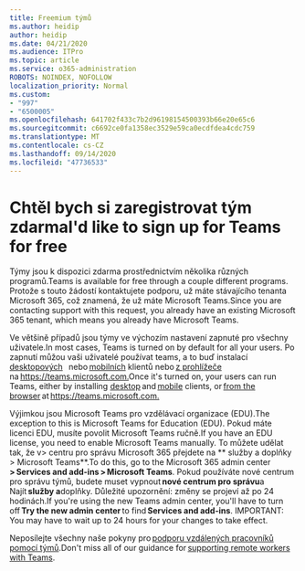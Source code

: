 ```yaml
---
title: Freemium týmů
ms.author: heidip
author: heidip
ms.date: 04/21/2020
ms.audience: ITPro
ms.topic: article
ms.service: o365-administration
ROBOTS: NOINDEX, NOFOLLOW
localization_priority: Normal
ms.custom:
- "997"
- "6500005"
ms.openlocfilehash: 641702f433c7b2d96198154500393b66e20e65c6
ms.sourcegitcommit: c6692ce0fa1358ec3529e59ca0ecdfdea4cdc759
ms.translationtype: MT
ms.contentlocale: cs-CZ
ms.lasthandoff: 09/14/2020
ms.locfileid: "47736533"
---
```

# <a name="id-like-to-sign-up-for-teams-for-free"></a><span data-ttu-id="7e6ed-102">Chtěl bych si zaregistrovat tým zdarma</span><span class="sxs-lookup"><span data-stu-id="7e6ed-102">I'd like to sign up for Teams for free</span></span>

<span data-ttu-id="7e6ed-103">Týmy jsou k dispozici zdarma prostřednictvím několika různých programů.</span><span class="sxs-lookup"><span data-stu-id="7e6ed-103">Teams is available for free through a couple different programs.</span></span> <span data-ttu-id="7e6ed-104">Protože s touto žádostí kontaktujete podporu, už máte stávajícího tenanta Microsoft 365, což znamená, že už máte Microsoft Teams.</span><span class="sxs-lookup"><span data-stu-id="7e6ed-104">Since you are contacting support with this request, you already have an existing Microsoft 365 tenant, which means you already have Microsoft Teams.</span></span>

<span data-ttu-id="7e6ed-105">Ve většině případů jsou týmy ve výchozím nastavení zapnuté pro všechny uživatele.</span><span class="sxs-lookup"><span data-stu-id="7e6ed-105">In most cases, Teams is turned on by default for all your users.</span></span> <span data-ttu-id="7e6ed-106">Po zapnutí můžou vaši uživatelé používat teams, a to buď instalací [desktopových](https://docs.microsoft.com/MicrosoftTeams/get-clients#desktop-client)   nebo [mobilních](https://docs.microsoft.com/MicrosoftTeams/get-clients#mobile-clients) klientů nebo [z prohlížeče](https://docs.microsoft.com/MicrosoftTeams/get-clients#web-client)   na <https://teams.microsoft.com.></span><span class="sxs-lookup"><span data-stu-id="7e6ed-106">Once it's turned on, your users can run Teams, either by installing [desktop](https://docs.microsoft.com/MicrosoftTeams/get-clients#desktop-client) and [mobile](https://docs.microsoft.com/MicrosoftTeams/get-clients#mobile-clients) clients, or [from the browser](https://docs.microsoft.com/MicrosoftTeams/get-clients#web-client) at <https://teams.microsoft.com.></span></span>

<span data-ttu-id="7e6ed-107">Výjimkou jsou Microsoft Teams pro vzdělávací organizace (EDU).</span><span class="sxs-lookup"><span data-stu-id="7e6ed-107">The exception to this is Microsoft Teams for Education (EDU).</span></span> <span data-ttu-id="7e6ed-108">Pokud máte licenci EDU, musíte povolit Microsoft Teams ručně.</span><span class="sxs-lookup"><span data-stu-id="7e6ed-108">If you have an EDU license, you need to enable Microsoft Teams manually.</span></span> <span data-ttu-id="7e6ed-109">To můžete udělat tak, že v> centru pro správu Microsoft 365 přejdete na \*\* služby a doplňky > Microsoft Teams\*\*.</span><span class="sxs-lookup"><span data-stu-id="7e6ed-109">To do this, go to the Microsoft 365 admin center **> Services and add-ins > Microsoft Teams**.</span></span> <span data-ttu-id="7e6ed-110">Pokud používáte nové centrum pro správu týmů, budete muset vypnout **nové centrum pro správu**a   Najít **služby a**doplňky. Důležité upozornění: změny se projeví až po 24 hodinách.</span><span class="sxs-lookup"><span data-stu-id="7e6ed-110">If you're using the new Teams admin center, you'll have to turn off **Try the new admin center** to find **Services and add-ins**. IMPORTANT: You may have to wait up to 24 hours for your changes to take effect.</span></span>

<span data-ttu-id="7e6ed-111">Neposílejte všechny naše pokyny pro [podporu vzdálených pracovníků pomocí týmů](https://docs.microsoft.com/MicrosoftTeams/support-remote-work-with-teams).</span><span class="sxs-lookup"><span data-stu-id="7e6ed-111">Don't miss all of our guidance for [supporting remote workers with Teams](https://docs.microsoft.com/MicrosoftTeams/support-remote-work-with-teams).</span></span>
